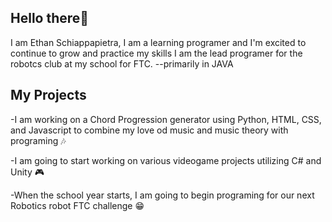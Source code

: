 ## Hello there👋

I am Ethan Schiappapietra, I am a learning programer and I'm excited to continue to grow and practice my skills
I am the lead programer for the robotcs club at my school for FTC. --primarily in JAVA

## My Projects
   -I am working on a Chord Progression generator using Python, HTML, CSS, and Javascript to combine my love od music and music theory with programing 🎶

   -I am going to start working on various videogame projects utilizing C# and Unity 🎮

   -When the school year starts, I am going to begin programing for our next Robotics robot FTC challenge 😁
